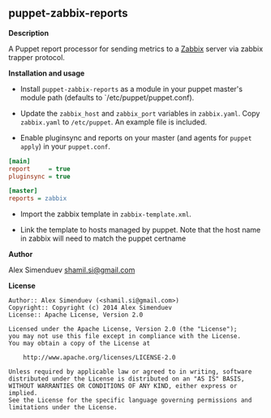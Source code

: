 puppet-zabbix-reports
---------------------

**Description**

A Puppet report processor for sending metrics to a [Zabbix](http://www.zabbix.org/)
server via zabbix trapper protocol.

**Installation and usage**

* Install `puppet-zabbix-reports` as a module in your puppet master's module
  path (defaults to `/etc/puppet/puppet.conf).

* Update the `zabbix_host` and `zabbix_port` variables in `zabbix.yaml`.
  Copy `zabbix.yaml` to `/etc/puppet`. An example file is included.

* Enable pluginsync and reports on your master (and agents for `puppet apply`) in
  your `puppet.conf`.

```ini
[main]
report     = true
pluginsync = true

[master]
reports = zabbix
```

* Import the zabbix template in `zabbix-template.xml`.

* Link the template to hosts managed by puppet. Note that the
  host name in zabbix will need to match the puppet certname

**Author**

Alex Simenduev <shamil.si@gmail.com>

**License**

    Author:: Alex Simenduev (<shamil.si@gmail.com>)
    Copyright:: Copyright (c) 2014 Alex Simenduev
    License:: Apache License, Version 2.0

    Licensed under the Apache License, Version 2.0 (the "License");
    you may not use this file except in compliance with the License.
    You may obtain a copy of the License at

        http://www.apache.org/licenses/LICENSE-2.0

    Unless required by applicable law or agreed to in writing, software
    distributed under the License is distributed on an "AS IS" BASIS,
    WITHOUT WARRANTIES OR CONDITIONS OF ANY KIND, either express or implied.
    See the License for the specific language governing permissions and
    limitations under the License.